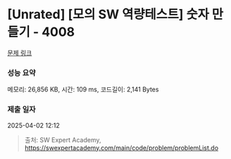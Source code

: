 # [Unrated] [모의 SW 역량테스트] 숫자 만들기 - 4008 

[문제 링크](https://swexpertacademy.com/main/code/problem/problemDetail.do?contestProbId=AWIeRZV6kBUDFAVH) 

### 성능 요약

메모리: 26,856 KB, 시간: 109 ms, 코드길이: 2,141 Bytes

### 제출 일자

2025-04-02 12:12



> 출처: SW Expert Academy, https://swexpertacademy.com/main/code/problem/problemList.do